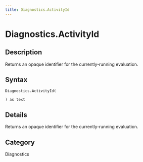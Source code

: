 ```yaml
---
title: Diagnostics.ActivityId
---
```


# Diagnostics.ActivityId


## Description

Returns an opaque identifier for the currently-running evaluation.


## Syntax

```powerquery
Diagnostics.ActivityId(

) as text
```


## Details

Returns an opaque identifier for the currently-running evaluation.



## Category
Diagnostics

